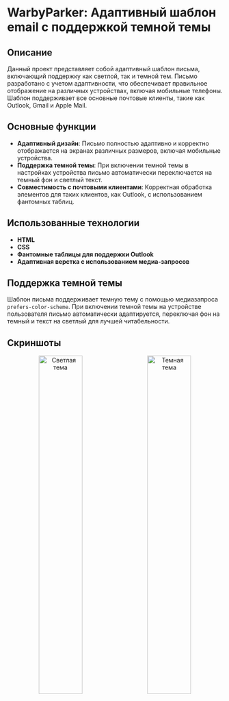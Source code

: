 # WarbyParker: Адаптивный шаблон email с поддержкой темной темы

## Описание

Данный проект представляет собой адаптивный шаблон письма, включающий поддержку как светлой, так и темной тем. Письмо разработано с учетом адаптивности, что обеспечивает правильное отображение на различных устройствах, включая мобильные телефоны. Шаблон поддерживает все основные почтовые клиенты, такие как Outlook, Gmail и Apple Mail.

## Основные функции

- **Адаптивный дизайн**: Письмо полностью адаптивно и корректно отображается на экранах различных размеров, включая мобильные устройства.
- **Поддержка темной темы**: При включении темной темы в настройках устройства письмо автоматически переключается на темный фон и светлый текст.
- **Совместимость с почтовыми клиентами**: Корректная обработка элементов для таких клиентов, как Outlook, с использованием фантомных таблиц.

## Использованные технологии

- **HTML**
- **CSS**
- **Фантомные таблицы для поддержки Outlook**
- **Адаптивная верстка с использованием медиа-запросов**

## Поддержка темной темы

Шаблон письма поддерживает темную тему с помощью медиазапроса `prefers-color-scheme`. При включении темной темы на устройстве пользователя письмо автоматически адаптируется, переключая фон на темный и текст на светлый для лучшей читабельности.

## Скриншоты

<p align="center">
  <img src="link-to-light-theme-image" alt="Светлая тема" width="45%" height="auto" />
  <img src="https://via.placeholder.com/20x1.png" alt="Отступ" width="20" height="1" />
  <img src="link-to-dark-theme-image" alt="Темная тема" width="45%" height="auto" />
</p>
